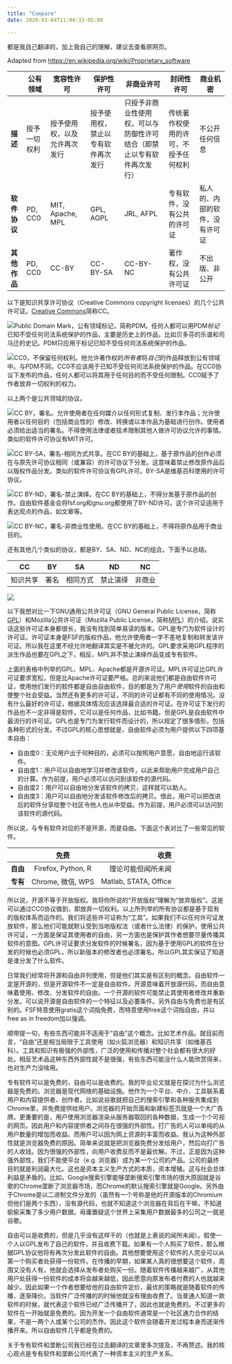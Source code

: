 ```yaml
---
title: "Compare"
date: 2020-03-04T11:04:33-05:00

---
```


都是我自己翻译的，加上我自己的理解，建议去查看原网页。

Adapted from https://en.wikipedia.org/wiki/Proprietary_software

<a>&nbsp;</a>|公有领域|宽容性许可|保护性许可|非商业许可|封闭性许可|商业机密|
---|---|---|---|---|---|---|
**描述**|授予一切权利|授予使用权，以及允许再次发行|授予使用权，禁止以专有软件再次发行|只授予非商业性使用权，可以与防御性许可结合（即禁止以专有软件再次发行）|传统著作权使用的许可，不授予任何权利|不公开任何信息|
**软件协议**|PD, CC0|MIT, Apache, MPL|GPL, AGPL|JRL, AFPL|专有软件，没有公共的许可证|私人的、内部的软件，没有许可证|
**其他作品**|PD, CC0|CC-BY|CC-BY-SA|CC-BY-NC|著作权，没有公共许可证|不出版、非公开|

以下是知识共享许可协议（Creative Commons copyright licenses）的几个公共许可证。[Creative Commons](https://creativecommons.org)简称CC。

![](https://i.creativecommons.org/p/mark/1.0/88x31.png)Public Domain Mark，公有领域标记，简称PDM。任何人都可以用PDM*标记*已知不受任何司法系统保护的作品，主要是历史上的作品，比如贝多芬的乐谱和司马迁的史记。PDM只应用于标记已知不受任何司法系统保护的作品。

![](https://i.creativecommons.org/p/zero/1.0/88x31.png)CC0，不保留任何权利。他允许著作权的*所有者*将*自己*的作品释放到公有领域中。与PDM不同，CC0不应该用于已知不受任何司法系统保护的作品。在CC0协议下发布的作品，任何人都可以将其用于任何目的而不受任何限制。CC0赋予了作者放弃一切权利的权力。

以上两个是公共领域的协议。

![](https://licensebuttons.net/l/by/3.0/88x31.png)CC BY，署名。允许使用者在任何媒介以任何形式复制、发行本作品；允许使用者以任何目的（包括商业性的）修改、转换或以本作品为基础进行创作。使用者必须给出适当的署名。不得使用法律或者技术限制其他人做许可协议允许的事情。类似的软件许可协议有MIT许可。

![](https://licensebuttons.net/l/by-sa/4.0/88x31.png)CC BY-SA，署名-相同方式共享。在CC BY的基础上，基于原作品的创作必须在与原先许可协议相同（或兼容）的许可协议下分发。这意味着禁止修改原作品后以版权作品分发。类似的软件许可协议有GPL许可。BY-SA是维基百科使用的许可协议。

![](https://licensebuttons.net/l/by-nd/3.0/88x31.png)CC BY-ND，署名-禁止演绎。在CC BY的基础上，不得分发基于原作品的创作。自由软件基金会将fsf.org和gnu.org都使用了BY-ND许可。这个许可证适用于表达观点的作品，如文章等。

![](https://licensebuttons.net/l/by-nc/3.0/88x31.png)CC BY-NC，署名-非商业性使用。在CC BY的基础上，不得将原作品用于商业目的。

还有其他几个类似的协议，都是BY、SA、ND、NC的组合。下面予以总结。

CC|BY|SA|ND|NC|
---|---|---|---|---|
知识共享|署名|相同方式|禁止演绎|非商业

![](https://upload.wikimedia.org/wikipedia/commons/e/e1/Creative_commons_license_spectrum.svg)

以下我想对比一下GNU通用公共许可证（GNU General Public License，简称[GPL](https://www.gnu.org/licenses/gpl-3.0.html)）和Mozilla公共许可证（Mozilla Public License，简称[MPL](https://www.mozilla.org/en-US/MPL/)）的介绍。说实话这些许可证本身都很长，我没有找到简单易读的版本。GPL是专门为软件设计的许可证。许可证本身是FSF的版权作品，他允许使用者一字不差地复制和转发该许可证。所以我在这里不经允许地翻译其实是不被允许的。GPL要求采用GPL程序的派生作品也要在GPL之下，相反，MPL并不禁止演绎作品变成专有软件。

上面的表格中列举的GPL、MPL、Apache都是开源许可证。MPL许可证比GPL许可证要求宽松，但是比Apache许可证要严格。总的来说他们都是自由软件许可证，使用他们发行的软件都是自由自由软件，目的都是为了用户*使用*软件的自由和使整个社会受益。当然还有更多的许可证，不同的许可证都有不同的使用情况。没有什么最好的许可证，根据具体情况应该选择最合适的许可证。在许可证下发行的作品也不一定非得是软件，它可以是任何作品，比如书籍。但是GPL是自由软件中最流行的许可证。GPL也是专门为发行软件而设计的，所以规定了很多情形，包括各种形式的分发。不过GPL的核心思想就是，自由软件必须为用户提供以下四项基本自由：

- 自由度0：无论用户出于何种目的，必须可以按照用户意愿，自由地运行该软件。
- 自由度1：用户可以自由地学习并修改该软件，以此来帮助用户完成用户自己的计算。作为前提，用户必须可以访问到该软件的源代码。
- 自由度2：用户可以自由地分发该软件的拷贝，这样就可以助人。
- 自由度3：用户可以自由地分发该软件修改后的拷贝。借此，用户可以把改进后的软件分享给整个社区令他人也从中受益。作为前提，用户必须可以访问到该软件的源代码。

所以说，与专有软件对应的不是开源，而是自由。下面这个表对比了一些常见的软件。

<a>&nbsp;</a>|免费|收费
:---|:---:|---:|
**自由**|Firefox, Python, R|理论可能但闻所未闻
**专有**|Chrome, 微信, WPS|Matlab, STATA, Office

所以说，开源不等于开放版权。我将你所说的“开放版权”理解为“放弃版权”。这是可以通过CC0协议做到，即放弃一切权利。以上所列举的所有协议都是基于现有的版权体系而运作的。我们将这些许可证称为“工具”。如果我们不以任何许可证发放软件，那么他们可能就默认受到当地版权法（或者什么法律）的保护。使用公共许可证，一方面是保证其使用者的自由，另一方面也是保护其作者想要尽量传播其软件的意图。GPL许可证要求分发软件的时候署名，因为基于使用GPL的软件在分发的时候也必须GPL，所以新版本的修改者也必须署名。所以GPL其实保证了知道是谁分发了什么软件。

日常我们经常将开源和自由并列使用，但是他们其实是有区别的概念。自由软件一定是开源的，但是开源软件不一定是自由软件。开源意味着开放源代码，而自由意味着使用、修改、分发软件的自由。一个开源的软件可能禁止其使用者修改并重新分发。可以说开源是自由软件的一个特征以及必要条件。另外自由与免费也是有区别的。FSF特意使用gratis这个词指免费，而特意使用free这个词指自由，并以free as in freedom加以强调。

顺带提一句，有些东西可能并不适用于“自由”这个概念。比如艺术作品。就目前而言，“自由”还是相当局限于工具使用（如火狐浏览器）和知识共享（如维基百科）。工具和知识有极强的外部性，广泛的使用和传播对整个社会都有很大的好处。相反艺术品这种东西外部性就不是很强，有些东西可能没什么人能欣赏得来，也对生产力没啥用。

专有软件可以是免费的，自由可以是收费的。我的毕业论文就是在探讨为什么浏览器是免费的。浏览器是现代网络的基础设施。他作为一个平台、中介、工具联系着用户和内容提供者、创作者。比如说谷歌就把自己的搜索引擎和各种服务集成到Chrome里，并免费提供给用户。浏览器的开始页面和新建标签页就是一个大广告牌。更重要的是，用户使用浏览器渲染从服务器取回的各种数据，生成一个个可视的网页。因此用户和内容提供者之间存在很强的外部性。打广告的人可以单纯的从用户数量的增加而收益。而用户可以因为网上资源的丰富而收益。我认为这种外部性就是浏览器免费的原因。简单来说就是把浏览器免费分发给用户，然后向打广告的人收钱。因为很强的外部性，向用户收费反而不是最优解。不过，正是因为这种强外部性，我们不能使平台（e.g. 浏览器）成为某一个公司的产品。公司的最终目的就是利润最大化。这也是资本主义生产方式的本质，资本增殖。这与社会总体利益是矛盾的。比如，Google搜索引擎能够垄断搜索引擎市场的很大原因就是谷歌的Chrome垄断了浏览器市场，而Chrome的默认搜索引擎就是Google。另外由于Chrome是以二进制文件分发的（虽然有一个号称是他的开源版本的Chromium但他们是两个东西），没有源代码，也就不知道这个浏览器在背后在干嘛，不知道偷偷采集了多少用户数据。毋庸置疑这个世界上采集用户数据最多的公司之一就是谷歌。

自由可以是收费的，但是几乎没有这样干的（也就是上表说的闻所未闻）。假使一个人以GPL发布了自己的软件，并且收费下载。如果有一个人购买了软件，那么根据GPL协议他将有再次分发此软件的自由。其他想要使用这个软件的人完全可以从第一个购买者处获得一份软件。在传播的早期，如果某人真的很想要这个软件，周围又没有人有，他就会选择从发布者处购买一份。随着软件传播越来越广，从其他用户处获得一份软件的成本将会越来越低，因此愿意向原发布者付费的人也就越来越少。因此如果一个作者想要给他的自由软件定价，最优的策略就是随着软件的传播，逐渐降价。当软件广泛传播的的时候他就没有理由收费了。当普通人知道一款软件的时候，就代表这个软件已经广泛传播开了，因此也就是免费的。不过更多的软件在一开始就是免费的。因为开发一个自由软件通常是一个社区通力合作的结果，不是一两个人或某个公司的杰作。因此这个软件会随着开发过程本身而逐渐传播开来。所以自由软件几乎都是免费的。

关于专有软件和垄断公司我已经在过去翻译的文章里多次提及，不再赘述。我的核心观点是专有软件和垄断公司代表了一种资本主义的生产关系。